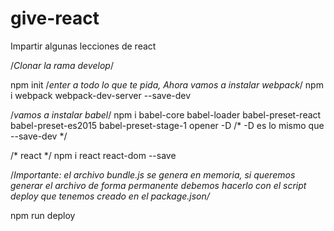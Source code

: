 # give-react
Impartir algunas lecciones de react

/*Clonar la rama develop*/

npm init
/*enter a todo lo que te pida, 
Ahora vamos a instalar webpack*/
npm i webpack webpack-dev-server --save-dev

/*vamos a instalar babel*/
npm i babel-core babel-loader babel-preset-react babel-preset-es2015 babel-preset-stage-1 opener -D
/* -D es lo mismo que --save-dev */

/* react */
npm i react react-dom --save


/*Importante: el archivo bundle.js se genera en memoria, si queremos generar el archivo de forma permanente
debemos hacerlo con el script deploy que tenemos creado en el package.json/*

npm run deploy

